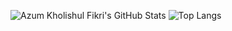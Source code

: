 ![Azum Kholishul Fikri's GitHub Stats](https://github-readme-stats.vercel.app/api?username=rinevertday&show_icons=true&&include_all_commits=true&title_color=fff&icon_color=79ff97&text_color=dfdfdf&bg_color=050505)
![Top Langs](https://github-readme-stats.vercel.app/api/top-langs/?username=rineveryday&layout=compact&title_color=fff&icon_color=79ff97&text_color=dfdfdf&bg_color=050505)
